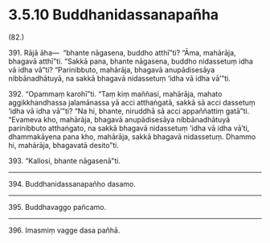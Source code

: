 

# 3.5.10 Buddhanidassanapañha




(82.)

391\. Rājā āha—  “bhante nāgasena, buddho atthī”ti? “Āma, mahārāja, bhagavā atthī”ti. “Sakkā pana, bhante nāgasena, buddho nidassetuṃ idha vā idha vā”ti? “Parinibbuto, mahārāja, bhagavā anupādisesāya nibbānadhātuyā, na sakkā bhagavā nidassetuṃ ‘idha vā idha vā’”ti.

392\. “Opammaṃ karohī”ti. “Taṃ kiṃ maññasi, mahārāja, mahato aggikkhandhassa jalamānassa yā acci atthaṅgatā, sakkā sā acci dassetuṃ ‘idha vā idha vā’”ti? “Na hi, bhante, niruddhā sā acci appaññattiṃ gatā”ti. “Evameva kho, mahārāja, bhagavā anupādisesāya nibbānadhātuyā parinibbuto atthaṅgato, na sakkā bhagavā nidassetuṃ ‘idha vā idha vā’ti, dhammakāyena pana kho, mahārāja, sakkā bhagavā nidassetuṃ. Dhammo hi, mahārāja, bhagavatā desito”ti.

393\. “Kallosi, bhante nāgasenā”ti.

---

394\. Buddhanidassanapañho dasamo.



---

395\. Buddhavaggo pañcamo.



---

396\. Imasmiṃ vagge dasa pañhā.





